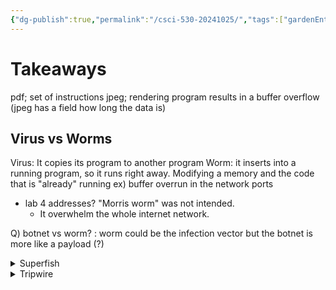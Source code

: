 ```yaml
---
{"dg-publish":true,"permalink":"/csci-530-20241025/","tags":["gardenEntry"]}
---
```



# Takeaways
pdf; set of instructions
jpeg; rendering program results in a buffer overflow (jpeg has a field how long the data is)

## Virus vs Worms
Virus: It copies its program to another program
Worm: it inserts into a running program, so it runs right away. Modifying a memory and the code that is "already" running
ex) buffer overrun in the network ports

- lab 4 addresses? "Morris worm" was not intended.
	- It overwhelm the whole internet network.

Q) botnet vs worm?
: worm could be the infection vector but the botnet is more like a payload (?)


<details> 
<summary> Superfish </summary>
Superfish는 사용자의 웹 브라우징 경험을 맞춤화하기 위해 시각적인 검색 기능을 제공하는 소프트웨어이지만, 개인정보 침해와 보안 취약점 때문에 논란이 되었던 프로그램입니다. 특히 2015년에 **Lenovo 노트북에 사전 설치된 Superfish 광고 소프트웨어**가 큰 문제를 일으켰습니다. Lenovo는 사용자가 웹에서 본 이미지와 비슷한 상품을 자동으로 추천하기 위해 Superfish를 설치했으나, 이 프로그램은 몇 가지 심각한 문제를 유발했습니다.
Superfish 보안 이슈
1. **중간자 공격(Man-in-the-Middle Attack)**:
   - Superfish는 **웹사이트 SSL 연결을 가로채기 위해 자체 인증서**를 설치해, HTTPS 보안을 해제하는 문제가 있었습니다. 이는 해커가 웹사이트와 사용자 사이에서 데이터를 가로챌 수 있는 취약점이었고, 로그인 정보나 민감한 데이터를 쉽게 탈취할 수 있었습니다.
#2. **광고 및 프라이버시 문제**:
   - Superfish는 사용자의 검색 기록을 추적해 사용자의 관심사에 맞춘 광고를 제공했습니다. 이러한 트래킹과 광고 삽입 방식은 사용자들에게 불편을 초래했고, 개인정보 보호 측면에서도 비난을 받았습니다.
3. **사용자 비난과 리콜**:
   - Superfish로 인해 Lenovo는 사용자들로부터 큰 비난을 받았고, 결국 문제를 해결하기 위해 해당 소프트웨어를 비활성화 및 제거하는 방법을 안내했습니다. 또한, Lenovo는 신뢰 회복을 위해 사전 설치 소프트웨어 정책을 개선하겠다고 발표했습니다.
Superfish는 이러한 보안 및 개인정보 침해 문제로 인해, 불필요한 사전 설치 소프트웨어(bloatware)와 보안에 대한 중요한 경고 사례로 자주 언급됩니다.
</details>

<details>
<summary>
Tripwire

</summary>
Tripwire는 시스템의 무결성을 확인하고 보안을 강화하기 위한 **파일 무결성 검사 도구**입니다. 주로 기업이나 기관에서 시스템 파일의 변경 사항을 모니터링하고, 불법적인 접근이나 잠재적 공격을 탐지하는 데 사용됩니다. 이 도구는 보안 시스템의 중요한 구성 요소로, 운영 체제나 애플리케이션의 주요 파일이 변조되지 않도록 관리합니다.

### Tripwire의 주요 기능
1. **파일 무결성 검사**:
   - Tripwire는 시스템의 중요한 파일과 디렉토리에 대해 해시값을 생성하여 기준으로 삼고, 파일에 변경이 발생하면 이를 탐지해 관리자에게 경고를 보냅니다.
   
2. **정기적 검사**:
   - 스케줄링된 검사로, 주기적으로 시스템 무결성을 점검하여 보안에 위협이 되는 변경 사항을 조기에 발견할 수 있습니다.

3. **로그 분석**:
   - Tripwire는 변경 사항과 관련된 정보를 로그에 기록하며, 파일이 언제, 어디서, 어떻게 변경되었는지 확인할 수 있습니다. 이 기능은 침입이 발생했을 경우, 포렌식 분석에 유용합니다.

4. **정책 기반 관리**:
   - 특정 디렉토리나 파일에 대해 어떤 변경을 허용할지 설정할 수 있어, 예외 상황을 관리하고 보안 이벤트를 보다 효과적으로 추적합니다.

### Tripwire의 활용 사례
- **침입 탐지**: 중요한 시스템 파일의 변조나 삭제, 허가되지 않은 변경을 감지하여 관리자에게 경고를 보내는 등, 침입이 발생했을 가능성을 빠르게 파악할 수 있습니다.
- **규제 준수**: Tripwire는 무결성 검사를 통해 PCI-DSS, HIPAA 등의 보안 규제를 준수하는 데 도움을 줍니다.
- **변경 관리**: 시스템 관리자는 Tripwire를 통해 시스템 구성 파일의 변경 기록을 추적하여 문제 발생 시 빠르게 원인을 찾아 복구할 수 있습니다.

Tripwire는 오픈소스와 상용 버전이 모두 제공되며, 상용 버전은 보다 강화된 보안 및 관리 기능을 갖추고 있습니다.
</details>



